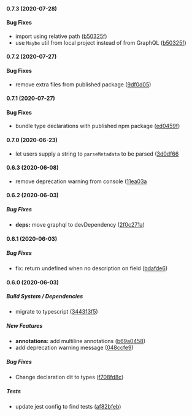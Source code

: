 #### 0.7.3 (2020-07-28)

#### Bug Fixes

* import using relative path ([b50325f](https://github.com/aerogear/graphql-metadata/commit/b50325f3c70f332117bffd4a3914c76a4df15b42))
* use `Maybe` util from local project instead of from GraphQL ([b50325f](https://github.com/aerogear/graphql-metadata/commit/b50325f3c70f332117bffd4a3914c76a4df15b42))

#### 0.7.2 (2020-07-27)

#### Bug Fixes

* remove extra files from published package ([9df0d05](https://github.com/aerogear/graphql-metadata/commit/9df0d05f2b89dc21c7e900afc3bc6cd2f2801b5d))

#### 0.7.1 (2020-07-27)

#### Bug Fixes

* bundle type declarations with published npm package ([ed0459f](https://github.com/aerogear/graphql-metadata/pull/23/commits/ed0459ff53d226132615e958c97ae98c8cb8ac43))

#### 0.7.0 (2020-06-23)

* let users supply a string to `parseMetadata` to be parsed ([3d0df66](https://github.com/aerogear/graphql-metadata/commit/3d0df6615c1b90f8c7964dcf41bcbeab9f59a77c)

#### 0.6.3 (2020-06-08)

* remove deprecation warning from console ([11ea03a](https://github.com/aerogear/graphql-metadata/commit/11ea03ae2215d487d86e554a7a3317fa9a5ba2e9)

#### 0.6.2 (2020-06-03)

##### Bug Fixes

* **deps:**  move graphql to devDependency ([2f0c271a](https://github.com/aerogear/graphql-metadata/commit/2f0c271aad7ac4724b3d1e12bea98ff9dce2a90c))

#### 0.6.1 (2020-06-03)

##### Bug Fixes

*  fix: return undefined when no description on field ([bdafde6](https://github.com/aerogear/graphql-metadata/commit/bdafde62145af5406f7e9fdb31a4045c0bcf4cfa))

#### 0.6.0 (2020-06-03)

##### Build System / Dependencies

*  migrate to typescript ([344313f5](https://github.com/aerogear/graphql-metadata/commit/344313f5f912ede2a1ee366580cb81dc40dc6409))

##### New Features

* **annotations:**  add multiline annotations ([b69a0458](https://github.com/aerogear/graphql-metadata/commit/b69a0458db0be326917f7d125814045b3f930508))
*  add deprecation warning message ([048ccfe9](https://github.com/aerogear/graphql-metadata/commit/048ccfe98871e0441ef8cb1ce905f83c5c338472))

##### Bug Fixes

*  Change declaration dit to types ([f708fd8c](https://github.com/aerogear/graphql-metadata/commit/f708fd8c2a63be6a277ccc41500397804461a9d8))

##### Tests

*  update jest config to find tests ([af82bfeb](https://github.com/aerogear/graphql-metadata/commit/af82bfeb79d4d9d0777e2cedb717255414cec979))

